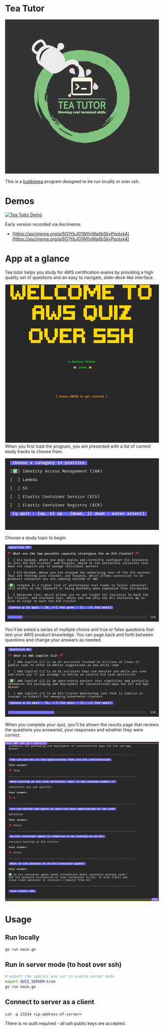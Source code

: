 # Tea Tutor 

![Tea Tutor SSH Quiz application](./docs/logo.png)

This is a [bubbletea](github.com/charmbracelet/bubbletea) program designed to be run locally or over ssh. 


# Demos

[![Tea Tutor Demo](http://img.youtube.com/vi/Dk2neG9vp84/0.jpg)](http://www.youtube.com/watch?v=Dk2neG9vp84 "Tea Tutor Demo")

Early version recorded via Asciinema:  
* [https://asciinema.org/a/6G1YbJG1W0nWa6bSkyPpotxk4](https://asciinema.org/a/6G1YbJG1W0nWa6bSkyPpotxk4)


# App at a glance

Tea tutor helps you study for AWS certification exams by providing a high quality set of questions and an easy to navigate, slide-deck-like interface. 


![Bubbletea Quiz Over SSH](./docs/intro.png)
When you first load the program, you are presented with a list of current study tracks to choose from. 

![Choose a study category](./docs/categories.png)

Choose a study topic to begin.

![Bubbletea quiz slide deck](./docs/quiz1_000.png)

You'll be asked a series of multiple choice and true or false questions that test your AWS product knowledge. You can page back and forth between questions and change your answers as needed. 

![Bubbletea quiz advancing](./docs/quiz2_000.png)

When you complete your quiz, you'll be shown the results page that reviews the questions you answered, your responses and whether they were correct. 

![Results report](./docs/quiz-results2.png)


# Usage 

## Run locally 

`go run main.go` 

## Run in server mode (to host over ssh)
```bash 
# export the special env var to enable server mode 
export QUIZ_SERVER=true 
go run main.go
```

## Connect to server as a client 

`ssh -p 23234 <ip-address-of-server>`

There is no auth required - all ssh public keys are accepted. 
